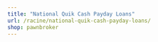 ```yaml
---
title: "National Quik Cash Payday Loans"
url: /racine/national-quik-cash-payday-loans/
shop: pawnbroker
---
```

